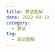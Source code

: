 ```yaml
---
title: 算法图解
date: 2022-09-10
category:
  - 算法
tag:
  - 算法图解
---
```


<PDF :url="withBase('/pdf/算法图解.pdf')"  height="calc(100vh - var(--navbar-height) - 150px"  />

<script setup>
import { withBase } from '@vuepress/client'
</script>
